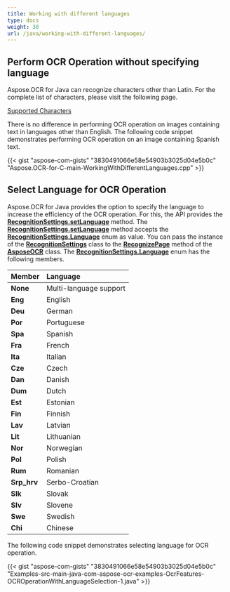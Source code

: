 ```yaml
---
title: Working with different languages
type: docs
weight: 30
url: /java/working-with-different-languages/
---
```


## Perform OCR Operation without specifying language

Aspose.OCR for Java can recognize characters other than Latin. For the complete list of characters, please visit the following page.

[Supported Characters](/ocr/java/supported-characters/)

There is no difference in performing OCR operation on images containing text in languages other than English. The following code snippet demonstrates performing OCR operation on an image containing Spanish text.

{{< gist "aspose-com-gists" "3830491066e58e54903b3025d04e5b0c" "Aspose.OCR-for-C-main-WorkingWithDifferentLanguages.cpp" >}}

## Select Language for OCR Operation

Aspose.OCR for Java provides the option to specify the language to increase the efficiency of the OCR operation. For this, the API provides the [**RecognitionSettings.setLanguage**](https://apireference.aspose.com/ocr/java/com.aspose.ocr/RecognitionSettings#setLanguage-com.aspose.ocr.RecognitionSettingsLanguage-) method. The [**RecognitionSettings.setLanguage**](https://apireference.aspose.com/ocr/java/com.aspose.ocr/RecognitionSettings#setLanguage-com.aspose.ocr.RecognitionSettingsLanguage-) method accepts the [**RecognitionSettings.Language**](https://apireference.aspose.com/ocr/java/com.aspose.ocr/RecognitionSettingsLanguage) enum as value. You can pass the instance of the [**RecognitionSettings**](https://apireference.aspose.com/ocr/java/com.aspose.ocr/RecognitionSettings) class to the [**RecognizePage**](https://apireference.aspose.com/ocr/java/com.aspose.ocr/AsposeOCR#RecognizePage-java.awt.image.BufferedImage-com.aspose.ocr.RecognitionSettings-) method of the [**AsposeOCR**](https://apireference.aspose.com/ocr/java/com.aspose.ocr/AsposeOCR) class. The [**RecognitionSettings.Language**](https://apireference.aspose.com/ocr/java/com.aspose.ocr/Language) enum has the following members.

|Member|Language|
| :- | :- |
|**None**|Multi-language support|
|**Eng** |English|
|**Deu** |German|
|**Por** |Portuguese|
|**Spa** |Spanish|
|**Fra** |French|
|**Ita** |Italian|
|**Cze** |Czech|
|**Dan** |Danish|
|**Dum** |Dutch|
|**Est** |Estonian|
|**Fin** |Finnish|
|**Lav** |Latvian|
|**Lit** |Lithuanian|
|**Nor** |Norwegian|
|**Pol** |Polish|
|**Rum** |Romanian|
|**Srp_hrv**|Serbo-Croatian|
|**Slk** |Slovak|
|**Slv** |Slovene|
|**Swe** |Swedish|
|**Chi** |Chinese|

The following code snippet demonstrates selecting language for OCR operation.

{{< gist "aspose-com-gists" "3830491066e58e54903b3025d04e5b0c" "Examples-src-main-java-com-aspose-ocr-examples-OcrFeatures-OCROperationWithLanguageSelection-1.java" >}}
